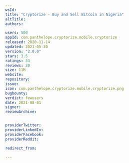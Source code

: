 ```yaml
---
wsId: 
title: "Cryptorize - Buy and Sell Bitcoin in Nigeria"
altTitle: 
authors:

users: 500
appId: com.panthelope.cryptorize.mobile.cryptorize
released: 2020-11-14
updated: 2021-05-30
version: "2.0.0"
stars: 3.5
ratings: 33
reviews: 20
size: 11M
website: 
repository: 
issue: 
icon: com.panthelope.cryptorize.mobile.cryptorize.png
bugbounty: 
verdict: fewusers
date: 2021-08-01
signer: 
reviewArchive:


providerTwitter: 
providerLinkedIn: 
providerFacebook: 
providerReddit: 

redirect_from:

---
```




